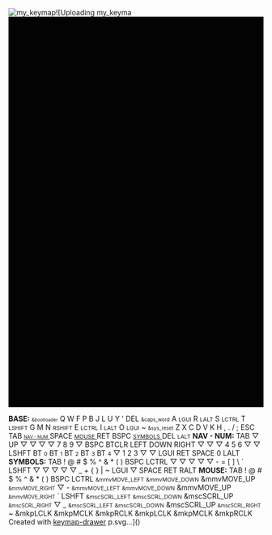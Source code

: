 ![my_keymap](https://github.com/user-attachments/assets/20bf5dc9-e969-49b2-bbc7-14e611400e90)![Uploading my_keyma<svg width="900" height="1379" viewBox="0 0 900 1379" class="keymap" xmlns="http://www.w3.org/2000/svg" xmlns:xlink="http://www.w3.org/1999/xlink">
<style>/* inherit to force styles through use tags */
svg path {
    fill: inherit;
}

/* font and background color specifications */
svg.keymap {
    font-family: SFMono-Regular,Consolas,Liberation Mono,Menlo,monospace;
    font-size: 14px;
    font-kerning: normal;
    text-rendering: optimizeLegibility;
    fill: #24292e;
}

/* default key styling */
rect.key {
    fill: #f6f8fa;
}

rect.key, rect.combo {
    stroke: #c9cccf;
    stroke-width: 1;
}

/* default key side styling, only used is draw_key_sides is set */
rect.side {
    filter: brightness(90%);
}

/* color accent for combo boxes */
rect.combo, rect.combo-separate {
    fill: #cdf;
}

/* color accent for held keys */
rect.held, rect.combo.held {
    fill: #fdd;
}

/* color accent for ghost (optional) keys */
rect.ghost, rect.combo.ghost {
    stroke-dasharray: 4, 4;
    stroke-width: 2;
}

text {
    text-anchor: middle;
    dominant-baseline: middle;
}

/* styling for layer labels */
text.label {
    font-weight: bold;
    text-anchor: start;
    stroke: white;
    stroke-width: 4;
    paint-order: stroke;
}

/* styling for optional footer */
text.footer {
    text-anchor: end;
    dominant-baseline: auto;
    stroke: white;
    stroke-width: 4;
    paint-order: stroke;
}

/* styling for combo tap, and key non-tap label text */
text.combo, text.hold, text.shifted, text.left, text.right {
    font-size: 11px;
}

text.hold {
    text-anchor: middle;
    dominant-baseline: auto;
}

text.shifted {
    text-anchor: middle;
    dominant-baseline: hanging;
}

text.left {
    text-anchor: start;
}

text.right {
    text-anchor: end;
}

text.layer-activator {
    text-decoration: underline;
}

/* styling for hold/shifted label text in combo box */
text.combo.hold, text.combo.shifted, text.combo.left, text.combo.right {
    font-size: 8px;
}

/* lighter symbol for transparent keys */
text.trans {
    fill: #7b7e81;
}

/* styling for combo dendrons */
path.combo {
    stroke-width: 1;
    stroke: gray;
    fill: none;
}

/* Start Tabler Icons Cleanup */
/* cannot use height/width with glyphs */
.icon-tabler > path {
    fill: inherit;
    stroke: inherit;
    stroke-width: 2;
}
/* hide tabler's default box */
.icon-tabler > path[stroke="none"][fill="none"] {
    visibility: hidden;
}
/* End Tabler Icons Cleanup */

@media (prefers-color-scheme: dark) {
svg.keymap { fill: #d1d6db; }
rect.key { fill: #3f4750; }
rect.key, rect.combo { stroke: #60666c; }
rect.combo, rect.combo-separate { fill: #1f3d7a; }
rect.held, rect.combo.held { fill: #854747; }
text.label, text.footer { stroke: black; }
text.trans { fill: #7e8184; }
path.combo { stroke: #7f7f7f; }

}

svg.keymap { background-color: #040303; }</style>
<g transform="translate(30, 0)" class="layer-BASE">
<text x="0" y="28" class="label" id="BASE">BASE:</text>
<g transform="translate(0, 56)">
<g transform="translate(28, 49)" class="key keypos-0">
<rect rx="6" ry="6" x="-26" y="-26" width="52" height="52" class="key"/>
<text x="0" y="0" class="key tap"><tspan style="font-size: 64%">&amp;bootloader</tspan></text>
</g>
<g transform="translate(84, 49)" class="key keypos-1">
<rect rx="6" ry="6" x="-26" y="-26" width="52" height="52" class="key"/>
<text x="0" y="0" class="key tap">Q</text>
</g>
<g transform="translate(140, 35)" class="key keypos-2">
<rect rx="6" ry="6" x="-26" y="-26" width="52" height="52" class="key"/>
<text x="0" y="0" class="key tap">W</text>
</g>
<g transform="translate(196, 28)" class="key keypos-3">
<rect rx="6" ry="6" x="-26" y="-26" width="52" height="52" class="key"/>
<text x="0" y="0" class="key tap">F</text>
</g>
<g transform="translate(252, 35)" class="key keypos-4">
<rect rx="6" ry="6" x="-26" y="-26" width="52" height="52" class="key"/>
<text x="0" y="0" class="key tap">P</text>
</g>
<g transform="translate(308, 42)" class="key keypos-5">
<rect rx="6" ry="6" x="-26" y="-26" width="52" height="52" class="key"/>
<text x="0" y="0" class="key tap">B</text>
</g>
<g transform="translate(532, 42)" class="key keypos-6">
<rect rx="6" ry="6" x="-26" y="-26" width="52" height="52" class="key"/>
<text x="0" y="0" class="key tap">J</text>
</g>
<g transform="translate(588, 35)" class="key keypos-7">
<rect rx="6" ry="6" x="-26" y="-26" width="52" height="52" class="key"/>
<text x="0" y="0" class="key tap">L</text>
</g>
<g transform="translate(644, 28)" class="key keypos-8">
<rect rx="6" ry="6" x="-26" y="-26" width="52" height="52" class="key"/>
<text x="0" y="0" class="key tap">U</text>
</g>
<g transform="translate(700, 35)" class="key keypos-9">
<rect rx="6" ry="6" x="-26" y="-26" width="52" height="52" class="key"/>
<text x="0" y="0" class="key tap">Y</text>
</g>
<g transform="translate(756, 49)" class="key keypos-10">
<rect rx="6" ry="6" x="-26" y="-26" width="52" height="52" class="key"/>
<text x="0" y="0" class="key tap">&#x27;</text>
</g>
<g transform="translate(812, 49)" class="key keypos-11">
<rect rx="6" ry="6" x="-26" y="-26" width="52" height="52" class="key"/>
<text x="0" y="0" class="key tap">DEL</text>
</g>
<g transform="translate(28, 105)" class="key keypos-12">
<rect rx="6" ry="6" x="-26" y="-26" width="52" height="52" class="key"/>
<text x="0" y="0" class="key tap"><tspan style="font-size: 70%">&amp;caps_word</tspan></text>
</g>
<g transform="translate(84, 105)" class="key keypos-13">
<rect rx="6" ry="6" x="-26" y="-26" width="52" height="52" class="key"/>
<text x="0" y="0" class="key tap">A</text>
<text x="0" y="24" class="key hold">LGUI</text>
</g>
<g transform="translate(140, 91)" class="key keypos-14">
<rect rx="6" ry="6" x="-26" y="-26" width="52" height="52" class="key"/>
<text x="0" y="0" class="key tap">R</text>
<text x="0" y="24" class="key hold">LALT</text>
</g>
<g transform="translate(196, 84)" class="key keypos-15">
<rect rx="6" ry="6" x="-26" y="-26" width="52" height="52" class="key"/>
<text x="0" y="0" class="key tap">S</text>
<text x="0" y="24" class="key hold">LCTRL</text>
</g>
<g transform="translate(252, 91)" class="key keypos-16">
<rect rx="6" ry="6" x="-26" y="-26" width="52" height="52" class="key"/>
<text x="0" y="0" class="key tap">T</text>
<text x="0" y="24" class="key hold">LSHIFT</text>
</g>
<g transform="translate(308, 98)" class="key keypos-17">
<rect rx="6" ry="6" x="-26" y="-26" width="52" height="52" class="key"/>
<text x="0" y="0" class="key tap">G</text>
</g>
<g transform="translate(532, 98)" class="key keypos-18">
<rect rx="6" ry="6" x="-26" y="-26" width="52" height="52" class="key"/>
<text x="0" y="0" class="key tap">M</text>
</g>
<g transform="translate(588, 91)" class="key keypos-19">
<rect rx="6" ry="6" x="-26" y="-26" width="52" height="52" class="key"/>
<text x="0" y="0" class="key tap">N</text>
<text x="0" y="24" class="key hold">RSHIFT</text>
</g>
<g transform="translate(644, 84)" class="key keypos-20">
<rect rx="6" ry="6" x="-26" y="-26" width="52" height="52" class="key"/>
<text x="0" y="0" class="key tap">E</text>
<text x="0" y="24" class="key hold">LCTRL</text>
</g>
<g transform="translate(700, 91)" class="key keypos-21">
<rect rx="6" ry="6" x="-26" y="-26" width="52" height="52" class="key"/>
<text x="0" y="0" class="key tap">I</text>
<text x="0" y="24" class="key hold">LALT</text>
</g>
<g transform="translate(756, 105)" class="key keypos-22">
<rect rx="6" ry="6" x="-26" y="-26" width="52" height="52" class="key"/>
<text x="0" y="0" class="key tap">O</text>
<text x="0" y="24" class="key hold">LGUI</text>
</g>
<g transform="translate(812, 105)" class="key keypos-23">
<rect rx="6" ry="6" x="-26" y="-26" width="52" height="52" class="key"/>
<text x="0" y="0" class="key tap">~</text>
</g>
<g transform="translate(28, 161)" class="key keypos-24">
<rect rx="6" ry="6" x="-26" y="-26" width="52" height="52" class="key"/>
<text x="0" y="0" class="key tap"><tspan style="font-size: 70%">&amp;sys_reset</tspan></text>
</g>
<g transform="translate(84, 161)" class="key keypos-25">
<rect rx="6" ry="6" x="-26" y="-26" width="52" height="52" class="key"/>
<text x="0" y="0" class="key tap">Z</text>
</g>
<g transform="translate(140, 147)" class="key keypos-26">
<rect rx="6" ry="6" x="-26" y="-26" width="52" height="52" class="key"/>
<text x="0" y="0" class="key tap">X</text>
</g>
<g transform="translate(196, 140)" class="key keypos-27">
<rect rx="6" ry="6" x="-26" y="-26" width="52" height="52" class="key"/>
<text x="0" y="0" class="key tap">C</text>
</g>
<g transform="translate(252, 147)" class="key keypos-28">
<rect rx="6" ry="6" x="-26" y="-26" width="52" height="52" class="key"/>
<text x="0" y="0" class="key tap">D</text>
</g>
<g transform="translate(308, 154)" class="key keypos-29">
<rect rx="6" ry="6" x="-26" y="-26" width="52" height="52" class="key"/>
<text x="0" y="0" class="key tap">V</text>
</g>
<g transform="translate(532, 154)" class="key keypos-30">
<rect rx="6" ry="6" x="-26" y="-26" width="52" height="52" class="key"/>
<text x="0" y="0" class="key tap">K</text>
</g>
<g transform="translate(588, 147)" class="key keypos-31">
<rect rx="6" ry="6" x="-26" y="-26" width="52" height="52" class="key"/>
<text x="0" y="0" class="key tap">H</text>
</g>
<g transform="translate(644, 140)" class="key keypos-32">
<rect rx="6" ry="6" x="-26" y="-26" width="52" height="52" class="key"/>
<text x="0" y="0" class="key tap">,</text>
</g>
<g transform="translate(700, 147)" class="key keypos-33">
<rect rx="6" ry="6" x="-26" y="-26" width="52" height="52" class="key"/>
<text x="0" y="0" class="key tap">.</text>
</g>
<g transform="translate(756, 161)" class="key keypos-34">
<rect rx="6" ry="6" x="-26" y="-26" width="52" height="52" class="key"/>
<text x="0" y="0" class="key tap">/</text>
</g>
<g transform="translate(812, 161)" class="key keypos-35">
<rect rx="6" ry="6" x="-26" y="-26" width="52" height="52" class="key"/>
<text x="0" y="0" class="key tap">;</text>
</g>
<g transform="translate(224, 205)" class="key keypos-36">
<rect rx="6" ry="6" x="-26" y="-26" width="52" height="52" class="key"/>
<text x="0" y="0" class="key tap">ESC</text>
</g>
<g transform="translate(286, 213) rotate(15.0)" class="key keypos-37">
<rect rx="6" ry="6" x="-26" y="-26" width="52" height="52" class="key"/>
<text x="0" y="0" class="key tap">TAB</text>
<a href="#NAV---NUM">
<text x="0" y="24" class="key hold layer-activator"><tspan style="font-size: 78%">NAV - NUM</tspan></text>
</a></g>
<g transform="translate(351, 224) rotate(30.0)" class="key keypos-38">
<rect rx="6" ry="6" x="-26" y="-40" width="52" height="80" class="key"/>
<text x="0" y="0" class="key tap">SPACE</text>
<a href="#MOUSE">
<text x="0" y="38" class="key hold layer-activator">MOUSE</text>
</a></g>
<g transform="translate(489, 224) rotate(-30.0)" class="key keypos-39">
<rect rx="6" ry="6" x="-26" y="-40" width="52" height="80" class="key"/>
<text x="0" y="0" class="key tap">RET</text>
</g>
<g transform="translate(554, 213) rotate(-15.0)" class="key keypos-40">
<rect rx="6" ry="6" x="-26" y="-26" width="52" height="52" class="key"/>
<text x="0" y="0" class="key tap">BSPC</text>
<a href="#SYMBOLS">
<text x="0" y="24" class="key hold layer-activator">SYMBOLS</text>
</a></g>
<g transform="translate(616, 205)" class="key keypos-41">
<rect rx="6" ry="6" x="-26" y="-26" width="52" height="52" class="key"/>
<text x="0" y="0" class="key tap">DEL</text>
<text x="0" y="24" class="key hold">LALT</text>
</g>
</g>
</g>
<g transform="translate(30, 331)" class="layer-NAV - NUM">
<text x="0" y="28" class="label" id="NAV---NUM">NAV - NUM:</text>
<g transform="translate(0, 56)">
<g transform="translate(28, 49)" class="key keypos-0">
<rect rx="6" ry="6" x="-26" y="-26" width="52" height="52" class="key"/>
<text x="0" y="0" class="key tap">TAB</text>
</g>
<g transform="translate(84, 49)" class="key trans keypos-1">
<rect rx="6" ry="6" x="-26" y="-26" width="52" height="52" class="key trans"/>
<text x="0" y="0" class="key trans tap">▽</text>
</g>
<g transform="translate(140, 35)" class="key keypos-2">
<rect rx="6" ry="6" x="-26" y="-26" width="52" height="52" class="key"/>
<text x="0" y="0" class="key tap">UP</text>
</g>
<g transform="translate(196, 28)" class="key trans keypos-3">
<rect rx="6" ry="6" x="-26" y="-26" width="52" height="52" class="key trans"/>
<text x="0" y="0" class="key trans tap">▽</text>
</g>
<g transform="translate(252, 35)" class="key trans keypos-4">
<rect rx="6" ry="6" x="-26" y="-26" width="52" height="52" class="key trans"/>
<text x="0" y="0" class="key trans tap">▽</text>
</g>
<g transform="translate(308, 42)" class="key trans keypos-5">
<rect rx="6" ry="6" x="-26" y="-26" width="52" height="52" class="key trans"/>
<text x="0" y="0" class="key trans tap">▽</text>
</g>
<g transform="translate(532, 42)" class="key trans keypos-6">
<rect rx="6" ry="6" x="-26" y="-26" width="52" height="52" class="key trans"/>
<text x="0" y="0" class="key trans tap">▽</text>
</g>
<g transform="translate(588, 35)" class="key keypos-7">
<rect rx="6" ry="6" x="-26" y="-26" width="52" height="52" class="key"/>
<text x="0" y="0" class="key tap">7</text>
</g>
<g transform="translate(644, 28)" class="key keypos-8">
<rect rx="6" ry="6" x="-26" y="-26" width="52" height="52" class="key"/>
<text x="0" y="0" class="key tap">8</text>
</g>
<g transform="translate(700, 35)" class="key keypos-9">
<rect rx="6" ry="6" x="-26" y="-26" width="52" height="52" class="key"/>
<text x="0" y="0" class="key tap">9</text>
</g>
<g transform="translate(756, 49)" class="key trans keypos-10">
<rect rx="6" ry="6" x="-26" y="-26" width="52" height="52" class="key trans"/>
<text x="0" y="0" class="key trans tap">▽</text>
</g>
<g transform="translate(812, 49)" class="key keypos-11">
<rect rx="6" ry="6" x="-26" y="-26" width="52" height="52" class="key"/>
<text x="0" y="0" class="key tap">BSPC</text>
</g>
<g transform="translate(28, 105)" class="key keypos-12">
<rect rx="6" ry="6" x="-26" y="-26" width="52" height="52" class="key"/>
<text x="0" y="0" class="key tap">
<tspan x="0" dy="-0.6em">BT</tspan><tspan x="0" dy="1.2em">CLR</tspan>
</text>
</g>
<g transform="translate(84, 105)" class="key keypos-13">
<rect rx="6" ry="6" x="-26" y="-26" width="52" height="52" class="key"/>
<text x="0" y="0" class="key tap">LEFT</text>
</g>
<g transform="translate(140, 91)" class="key keypos-14">
<rect rx="6" ry="6" x="-26" y="-26" width="52" height="52" class="key"/>
<text x="0" y="0" class="key tap">DOWN</text>
</g>
<g transform="translate(196, 84)" class="key keypos-15">
<rect rx="6" ry="6" x="-26" y="-26" width="52" height="52" class="key"/>
<text x="0" y="0" class="key tap">RIGHT</text>
</g>
<g transform="translate(252, 91)" class="key trans keypos-16">
<rect rx="6" ry="6" x="-26" y="-26" width="52" height="52" class="key trans"/>
<text x="0" y="0" class="key trans tap">▽</text>
</g>
<g transform="translate(308, 98)" class="key trans keypos-17">
<rect rx="6" ry="6" x="-26" y="-26" width="52" height="52" class="key trans"/>
<text x="0" y="0" class="key trans tap">▽</text>
</g>
<g transform="translate(532, 98)" class="key trans keypos-18">
<rect rx="6" ry="6" x="-26" y="-26" width="52" height="52" class="key trans"/>
<text x="0" y="0" class="key trans tap">▽</text>
</g>
<g transform="translate(588, 91)" class="key keypos-19">
<rect rx="6" ry="6" x="-26" y="-26" width="52" height="52" class="key"/>
<text x="0" y="0" class="key tap">4</text>
</g>
<g transform="translate(644, 84)" class="key keypos-20">
<rect rx="6" ry="6" x="-26" y="-26" width="52" height="52" class="key"/>
<text x="0" y="0" class="key tap">5</text>
</g>
<g transform="translate(700, 91)" class="key keypos-21">
<rect rx="6" ry="6" x="-26" y="-26" width="52" height="52" class="key"/>
<text x="0" y="0" class="key tap">6</text>
</g>
<g transform="translate(756, 105)" class="key trans keypos-22">
<rect rx="6" ry="6" x="-26" y="-26" width="52" height="52" class="key trans"/>
<text x="0" y="0" class="key trans tap">▽</text>
</g>
<g transform="translate(812, 105)" class="key trans keypos-23">
<rect rx="6" ry="6" x="-26" y="-26" width="52" height="52" class="key trans"/>
<text x="0" y="0" class="key trans tap">▽</text>
</g>
<g transform="translate(28, 161)" class="key keypos-24">
<rect rx="6" ry="6" x="-26" y="-26" width="52" height="52" class="key"/>
<text x="0" y="0" class="key tap">LSHFT</text>
</g>
<g transform="translate(84, 161)" class="key keypos-25">
<rect rx="6" ry="6" x="-26" y="-26" width="52" height="52" class="key"/>
<text x="0" y="0" class="key tap">BT</text>
<text x="0" y="24" class="key hold">0</text>
</g>
<g transform="translate(140, 147)" class="key keypos-26">
<rect rx="6" ry="6" x="-26" y="-26" width="52" height="52" class="key"/>
<text x="0" y="0" class="key tap">BT</text>
<text x="0" y="24" class="key hold">1</text>
</g>
<g transform="translate(196, 140)" class="key keypos-27">
<rect rx="6" ry="6" x="-26" y="-26" width="52" height="52" class="key"/>
<text x="0" y="0" class="key tap">BT</text>
<text x="0" y="24" class="key hold">2</text>
</g>
<g transform="translate(252, 147)" class="key keypos-28">
<rect rx="6" ry="6" x="-26" y="-26" width="52" height="52" class="key"/>
<text x="0" y="0" class="key tap">BT</text>
<text x="0" y="24" class="key hold">3</text>
</g>
<g transform="translate(308, 154)" class="key keypos-29">
<rect rx="6" ry="6" x="-26" y="-26" width="52" height="52" class="key"/>
<text x="0" y="0" class="key tap">BT</text>
<text x="0" y="24" class="key hold">4</text>
</g>
<g transform="translate(532, 154)" class="key trans keypos-30">
<rect rx="6" ry="6" x="-26" y="-26" width="52" height="52" class="key trans"/>
<text x="0" y="0" class="key trans tap">▽</text>
</g>
<g transform="translate(588, 147)" class="key keypos-31">
<rect rx="6" ry="6" x="-26" y="-26" width="52" height="52" class="key"/>
<text x="0" y="0" class="key tap">1</text>
</g>
<g transform="translate(644, 140)" class="key keypos-32">
<rect rx="6" ry="6" x="-26" y="-26" width="52" height="52" class="key"/>
<text x="0" y="0" class="key tap">2</text>
</g>
<g transform="translate(700, 147)" class="key keypos-33">
<rect rx="6" ry="6" x="-26" y="-26" width="52" height="52" class="key"/>
<text x="0" y="0" class="key tap">3</text>
</g>
<g transform="translate(756, 161)" class="key trans keypos-34">
<rect rx="6" ry="6" x="-26" y="-26" width="52" height="52" class="key trans"/>
<text x="0" y="0" class="key trans tap">▽</text>
</g>
<g transform="translate(812, 161)" class="key trans keypos-35">
<rect rx="6" ry="6" x="-26" y="-26" width="52" height="52" class="key trans"/>
<text x="0" y="0" class="key trans tap">▽</text>
</g>
<g transform="translate(224, 205)" class="key keypos-36">
<rect rx="6" ry="6" x="-26" y="-26" width="52" height="52" class="key"/>
<text x="0" y="0" class="key tap">LGUI</text>
</g>
<g transform="translate(286, 213) rotate(15.0)" class="key held keypos-37">
<rect rx="6" ry="6" x="-26" y="-26" width="52" height="52" class="key held"/>
</g>
<g transform="translate(351, 224) rotate(30.0)" class="key keypos-38">
<rect rx="6" ry="6" x="-26" y="-40" width="52" height="80" class="key"/>
<text x="0" y="0" class="key tap">RET</text>
</g>
<g transform="translate(489, 224) rotate(-30.0)" class="key keypos-39">
<rect rx="6" ry="6" x="-26" y="-40" width="52" height="80" class="key"/>
<text x="0" y="0" class="key tap">SPACE</text>
</g>
<g transform="translate(554, 213) rotate(-15.0)" class="key keypos-40">
<rect rx="6" ry="6" x="-26" y="-26" width="52" height="52" class="key"/>
<text x="0" y="0" class="key tap">0</text>
</g>
<g transform="translate(616, 205)" class="key keypos-41">
<rect rx="6" ry="6" x="-26" y="-26" width="52" height="52" class="key"/>
<text x="0" y="0" class="key tap">LALT</text>
</g>
</g>
</g>
<g transform="translate(30, 661)" class="layer-SYMBOLS">
<text x="0" y="28" class="label" id="SYMBOLS">SYMBOLS:</text>
<g transform="translate(0, 56)">
<g transform="translate(28, 49)" class="key keypos-0">
<rect rx="6" ry="6" x="-26" y="-26" width="52" height="52" class="key"/>
<text x="0" y="0" class="key tap">TAB</text>
</g>
<g transform="translate(84, 49)" class="key keypos-1">
<rect rx="6" ry="6" x="-26" y="-26" width="52" height="52" class="key"/>
<text x="0" y="0" class="key tap">!</text>
</g>
<g transform="translate(140, 35)" class="key keypos-2">
<rect rx="6" ry="6" x="-26" y="-26" width="52" height="52" class="key"/>
<text x="0" y="0" class="key tap">@</text>
</g>
<g transform="translate(196, 28)" class="key keypos-3">
<rect rx="6" ry="6" x="-26" y="-26" width="52" height="52" class="key"/>
<text x="0" y="0" class="key tap">#</text>
</g>
<g transform="translate(252, 35)" class="key keypos-4">
<rect rx="6" ry="6" x="-26" y="-26" width="52" height="52" class="key"/>
<text x="0" y="0" class="key tap">$</text>
</g>
<g transform="translate(308, 42)" class="key keypos-5">
<rect rx="6" ry="6" x="-26" y="-26" width="52" height="52" class="key"/>
<text x="0" y="0" class="key tap">%</text>
</g>
<g transform="translate(532, 42)" class="key keypos-6">
<rect rx="6" ry="6" x="-26" y="-26" width="52" height="52" class="key"/>
<text x="0" y="0" class="key tap">^</text>
</g>
<g transform="translate(588, 35)" class="key keypos-7">
<rect rx="6" ry="6" x="-26" y="-26" width="52" height="52" class="key"/>
<text x="0" y="0" class="key tap">&amp;</text>
</g>
<g transform="translate(644, 28)" class="key keypos-8">
<rect rx="6" ry="6" x="-26" y="-26" width="52" height="52" class="key"/>
<text x="0" y="0" class="key tap">*</text>
</g>
<g transform="translate(700, 35)" class="key keypos-9">
<rect rx="6" ry="6" x="-26" y="-26" width="52" height="52" class="key"/>
<text x="0" y="0" class="key tap">(</text>
</g>
<g transform="translate(756, 49)" class="key keypos-10">
<rect rx="6" ry="6" x="-26" y="-26" width="52" height="52" class="key"/>
<text x="0" y="0" class="key tap">)</text>
</g>
<g transform="translate(812, 49)" class="key keypos-11">
<rect rx="6" ry="6" x="-26" y="-26" width="52" height="52" class="key"/>
<text x="0" y="0" class="key tap">BSPC</text>
</g>
<g transform="translate(28, 105)" class="key keypos-12">
<rect rx="6" ry="6" x="-26" y="-26" width="52" height="52" class="key"/>
<text x="0" y="0" class="key tap">LCTRL</text>
</g>
<g transform="translate(84, 105)" class="key trans keypos-13">
<rect rx="6" ry="6" x="-26" y="-26" width="52" height="52" class="key trans"/>
<text x="0" y="0" class="key trans tap">▽</text>
</g>
<g transform="translate(140, 91)" class="key trans keypos-14">
<rect rx="6" ry="6" x="-26" y="-26" width="52" height="52" class="key trans"/>
<text x="0" y="0" class="key trans tap">▽</text>
</g>
<g transform="translate(196, 84)" class="key trans keypos-15">
<rect rx="6" ry="6" x="-26" y="-26" width="52" height="52" class="key trans"/>
<text x="0" y="0" class="key trans tap">▽</text>
</g>
<g transform="translate(252, 91)" class="key trans keypos-16">
<rect rx="6" ry="6" x="-26" y="-26" width="52" height="52" class="key trans"/>
<text x="0" y="0" class="key trans tap">▽</text>
</g>
<g transform="translate(308, 98)" class="key trans keypos-17">
<rect rx="6" ry="6" x="-26" y="-26" width="52" height="52" class="key trans"/>
<text x="0" y="0" class="key trans tap">▽</text>
</g>
<g transform="translate(532, 98)" class="key keypos-18">
<rect rx="6" ry="6" x="-26" y="-26" width="52" height="52" class="key"/>
<text x="0" y="0" class="key tap">-</text>
</g>
<g transform="translate(588, 91)" class="key keypos-19">
<rect rx="6" ry="6" x="-26" y="-26" width="52" height="52" class="key"/>
<text x="0" y="0" class="key tap">=</text>
</g>
<g transform="translate(644, 84)" class="key keypos-20">
<rect rx="6" ry="6" x="-26" y="-26" width="52" height="52" class="key"/>
<text x="0" y="0" class="key tap">[</text>
</g>
<g transform="translate(700, 91)" class="key keypos-21">
<rect rx="6" ry="6" x="-26" y="-26" width="52" height="52" class="key"/>
<text x="0" y="0" class="key tap">]</text>
</g>
<g transform="translate(756, 105)" class="key keypos-22">
<rect rx="6" ry="6" x="-26" y="-26" width="52" height="52" class="key"/>
<text x="0" y="0" class="key tap">\</text>
</g>
<g transform="translate(812, 105)" class="key keypos-23">
<rect rx="6" ry="6" x="-26" y="-26" width="52" height="52" class="key"/>
<text x="0" y="0" class="key tap">`</text>
</g>
<g transform="translate(28, 161)" class="key keypos-24">
<rect rx="6" ry="6" x="-26" y="-26" width="52" height="52" class="key"/>
<text x="0" y="0" class="key tap">LSHFT</text>
</g>
<g transform="translate(84, 161)" class="key trans keypos-25">
<rect rx="6" ry="6" x="-26" y="-26" width="52" height="52" class="key trans"/>
<text x="0" y="0" class="key trans tap">▽</text>
</g>
<g transform="translate(140, 147)" class="key trans keypos-26">
<rect rx="6" ry="6" x="-26" y="-26" width="52" height="52" class="key trans"/>
<text x="0" y="0" class="key trans tap">▽</text>
</g>
<g transform="translate(196, 140)" class="key trans keypos-27">
<rect rx="6" ry="6" x="-26" y="-26" width="52" height="52" class="key trans"/>
<text x="0" y="0" class="key trans tap">▽</text>
</g>
<g transform="translate(252, 147)" class="key trans keypos-28">
<rect rx="6" ry="6" x="-26" y="-26" width="52" height="52" class="key trans"/>
<text x="0" y="0" class="key trans tap">▽</text>
</g>
<g transform="translate(308, 154)" class="key trans keypos-29">
<rect rx="6" ry="6" x="-26" y="-26" width="52" height="52" class="key trans"/>
<text x="0" y="0" class="key trans tap">▽</text>
</g>
<g transform="translate(532, 154)" class="key keypos-30">
<rect rx="6" ry="6" x="-26" y="-26" width="52" height="52" class="key"/>
<text x="0" y="0" class="key tap">_</text>
</g>
<g transform="translate(588, 147)" class="key keypos-31">
<rect rx="6" ry="6" x="-26" y="-26" width="52" height="52" class="key"/>
<text x="0" y="0" class="key tap">+</text>
</g>
<g transform="translate(644, 140)" class="key keypos-32">
<rect rx="6" ry="6" x="-26" y="-26" width="52" height="52" class="key"/>
<text x="0" y="0" class="key tap">{</text>
</g>
<g transform="translate(700, 147)" class="key keypos-33">
<rect rx="6" ry="6" x="-26" y="-26" width="52" height="52" class="key"/>
<text x="0" y="0" class="key tap">}</text>
</g>
<g transform="translate(756, 161)" class="key keypos-34">
<rect rx="6" ry="6" x="-26" y="-26" width="52" height="52" class="key"/>
<text x="0" y="0" class="key tap">|</text>
</g>
<g transform="translate(812, 161)" class="key keypos-35">
<rect rx="6" ry="6" x="-26" y="-26" width="52" height="52" class="key"/>
<text x="0" y="0" class="key tap">~</text>
</g>
<g transform="translate(224, 205)" class="key keypos-36">
<rect rx="6" ry="6" x="-26" y="-26" width="52" height="52" class="key"/>
<text x="0" y="0" class="key tap">LGUI</text>
</g>
<g transform="translate(286, 213) rotate(15.0)" class="key trans keypos-37">
<rect rx="6" ry="6" x="-26" y="-26" width="52" height="52" class="key trans"/>
<text x="0" y="0" class="key trans tap">▽</text>
</g>
<g transform="translate(351, 224) rotate(30.0)" class="key keypos-38">
<rect rx="6" ry="6" x="-26" y="-40" width="52" height="80" class="key"/>
<text x="0" y="0" class="key tap">SPACE</text>
</g>
<g transform="translate(489, 224) rotate(-30.0)" class="key keypos-39">
<rect rx="6" ry="6" x="-26" y="-40" width="52" height="80" class="key"/>
<text x="0" y="0" class="key tap">RET</text>
</g>
<g transform="translate(554, 213) rotate(-15.0)" class="key held keypos-40">
<rect rx="6" ry="6" x="-26" y="-26" width="52" height="52" class="key held"/>
</g>
<g transform="translate(616, 205)" class="key keypos-41">
<rect rx="6" ry="6" x="-26" y="-26" width="52" height="52" class="key"/>
<text x="0" y="0" class="key tap">RALT</text>
</g>
</g>
</g>
<g transform="translate(30, 992)" class="layer-MOUSE">
<text x="0" y="28" class="label" id="MOUSE">MOUSE:</text>
<g transform="translate(0, 56)">
<g transform="translate(28, 49)" class="key keypos-0">
<rect rx="6" ry="6" x="-26" y="-26" width="52" height="52" class="key"/>
<text x="0" y="0" class="key tap">TAB</text>
</g>
<g transform="translate(84, 49)" class="key keypos-1">
<rect rx="6" ry="6" x="-26" y="-26" width="52" height="52" class="key"/>
<text x="0" y="0" class="key tap">!</text>
</g>
<g transform="translate(140, 35)" class="key keypos-2">
<rect rx="6" ry="6" x="-26" y="-26" width="52" height="52" class="key"/>
<text x="0" y="0" class="key tap">@</text>
</g>
<g transform="translate(196, 28)" class="key keypos-3">
<rect rx="6" ry="6" x="-26" y="-26" width="52" height="52" class="key"/>
<text x="0" y="0" class="key tap">#</text>
</g>
<g transform="translate(252, 35)" class="key keypos-4">
<rect rx="6" ry="6" x="-26" y="-26" width="52" height="52" class="key"/>
<text x="0" y="0" class="key tap">$</text>
</g>
<g transform="translate(308, 42)" class="key keypos-5">
<rect rx="6" ry="6" x="-26" y="-26" width="52" height="52" class="key"/>
<text x="0" y="0" class="key tap">%</text>
</g>
<g transform="translate(532, 42)" class="key keypos-6">
<rect rx="6" ry="6" x="-26" y="-26" width="52" height="52" class="key"/>
<text x="0" y="0" class="key tap">^</text>
</g>
<g transform="translate(588, 35)" class="key keypos-7">
<rect rx="6" ry="6" x="-26" y="-26" width="52" height="52" class="key"/>
<text x="0" y="0" class="key tap">&amp;</text>
</g>
<g transform="translate(644, 28)" class="key keypos-8">
<rect rx="6" ry="6" x="-26" y="-26" width="52" height="52" class="key"/>
<text x="0" y="0" class="key tap">*</text>
</g>
<g transform="translate(700, 35)" class="key keypos-9">
<rect rx="6" ry="6" x="-26" y="-26" width="52" height="52" class="key"/>
<text x="0" y="0" class="key tap">(</text>
</g>
<g transform="translate(756, 49)" class="key keypos-10">
<rect rx="6" ry="6" x="-26" y="-26" width="52" height="52" class="key"/>
<text x="0" y="0" class="key tap">)</text>
</g>
<g transform="translate(812, 49)" class="key keypos-11">
<rect rx="6" ry="6" x="-26" y="-26" width="52" height="52" class="key"/>
<text x="0" y="0" class="key tap">BSPC</text>
</g>
<g transform="translate(28, 105)" class="key keypos-12">
<rect rx="6" ry="6" x="-26" y="-26" width="52" height="52" class="key"/>
<text x="0" y="0" class="key tap">LCTRL</text>
</g>
<g transform="translate(84, 105)" class="key keypos-13">
<rect rx="6" ry="6" x="-26" y="-26" width="52" height="52" class="key"/>
<text x="0" y="0" class="key tap">
<tspan x="0" dy="-0.6em" style="font-size: 78%">&amp;mmv</tspan><tspan x="0" dy="1.2em" style="font-size: 78%">MOVE_LEFT</tspan>
</text>
</g>
<g transform="translate(140, 91)" class="key keypos-14">
<rect rx="6" ry="6" x="-26" y="-26" width="52" height="52" class="key"/>
<text x="0" y="0" class="key tap">
<tspan x="0" dy="-0.6em" style="font-size: 78%">&amp;mmv</tspan><tspan x="0" dy="1.2em" style="font-size: 78%">MOVE_DOWN</tspan>
</text>
</g>
<g transform="translate(196, 84)" class="key keypos-15">
<rect rx="6" ry="6" x="-26" y="-26" width="52" height="52" class="key"/>
<text x="0" y="0" class="key tap">
<tspan x="0" dy="-0.6em">&amp;mmv</tspan><tspan x="0" dy="1.2em">MOVE_UP</tspan>
</text>
</g>
<g transform="translate(252, 91)" class="key keypos-16">
<rect rx="6" ry="6" x="-26" y="-26" width="52" height="52" class="key"/>
<text x="0" y="0" class="key tap">
<tspan x="0" dy="-0.6em" style="font-size: 70%">&amp;mmv</tspan><tspan x="0" dy="1.2em" style="font-size: 70%">MOVE_RIGHT</tspan>
</text>
</g>
<g transform="translate(308, 98)" class="key trans keypos-17">
<rect rx="6" ry="6" x="-26" y="-26" width="52" height="52" class="key trans"/>
<text x="0" y="0" class="key trans tap">▽</text>
</g>
<g transform="translate(532, 98)" class="key keypos-18">
<rect rx="6" ry="6" x="-26" y="-26" width="52" height="52" class="key"/>
<text x="0" y="0" class="key tap">-</text>
</g>
<g transform="translate(588, 91)" class="key keypos-19">
<rect rx="6" ry="6" x="-26" y="-26" width="52" height="52" class="key"/>
<text x="0" y="0" class="key tap">
<tspan x="0" dy="-0.6em" style="font-size: 78%">&amp;mmv</tspan><tspan x="0" dy="1.2em" style="font-size: 78%">MOVE_LEFT</tspan>
</text>
</g>
<g transform="translate(644, 84)" class="key keypos-20">
<rect rx="6" ry="6" x="-26" y="-26" width="52" height="52" class="key"/>
<text x="0" y="0" class="key tap">
<tspan x="0" dy="-0.6em" style="font-size: 78%">&amp;mmv</tspan><tspan x="0" dy="1.2em" style="font-size: 78%">MOVE_DOWN</tspan>
</text>
</g>
<g transform="translate(700, 91)" class="key keypos-21">
<rect rx="6" ry="6" x="-26" y="-26" width="52" height="52" class="key"/>
<text x="0" y="0" class="key tap">
<tspan x="0" dy="-0.6em">&amp;mmv</tspan><tspan x="0" dy="1.2em">MOVE_UP</tspan>
</text>
</g>
<g transform="translate(756, 105)" class="key keypos-22">
<rect rx="6" ry="6" x="-26" y="-26" width="52" height="52" class="key"/>
<text x="0" y="0" class="key tap">
<tspan x="0" dy="-0.6em" style="font-size: 70%">&amp;mmv</tspan><tspan x="0" dy="1.2em" style="font-size: 70%">MOVE_RIGHT</tspan>
</text>
</g>
<g transform="translate(812, 105)" class="key keypos-23">
<rect rx="6" ry="6" x="-26" y="-26" width="52" height="52" class="key"/>
<text x="0" y="0" class="key tap">`</text>
</g>
<g transform="translate(28, 161)" class="key keypos-24">
<rect rx="6" ry="6" x="-26" y="-26" width="52" height="52" class="key"/>
<text x="0" y="0" class="key tap">LSHFT</text>
</g>
<g transform="translate(84, 161)" class="key keypos-25">
<rect rx="6" ry="6" x="-26" y="-26" width="52" height="52" class="key"/>
<text x="0" y="0" class="key tap">
<tspan x="0" dy="-0.6em" style="font-size: 78%">&amp;msc</tspan><tspan x="0" dy="1.2em" style="font-size: 78%">SCRL_LEFT</tspan>
</text>
</g>
<g transform="translate(140, 147)" class="key keypos-26">
<rect rx="6" ry="6" x="-26" y="-26" width="52" height="52" class="key"/>
<text x="0" y="0" class="key tap">
<tspan x="0" dy="-0.6em" style="font-size: 78%">&amp;msc</tspan><tspan x="0" dy="1.2em" style="font-size: 78%">SCRL_DOWN</tspan>
</text>
</g>
<g transform="translate(196, 140)" class="key keypos-27">
<rect rx="6" ry="6" x="-26" y="-26" width="52" height="52" class="key"/>
<text x="0" y="0" class="key tap">
<tspan x="0" dy="-0.6em">&amp;msc</tspan><tspan x="0" dy="1.2em">SCRL_UP</tspan>
</text>
</g>
<g transform="translate(252, 147)" class="key keypos-28">
<rect rx="6" ry="6" x="-26" y="-26" width="52" height="52" class="key"/>
<text x="0" y="0" class="key tap">
<tspan x="0" dy="-0.6em" style="font-size: 70%">&amp;msc</tspan><tspan x="0" dy="1.2em" style="font-size: 70%">SCRL_RIGHT</tspan>
</text>
</g>
<g transform="translate(308, 154)" class="key trans keypos-29">
<rect rx="6" ry="6" x="-26" y="-26" width="52" height="52" class="key trans"/>
<text x="0" y="0" class="key trans tap">▽</text>
</g>
<g transform="translate(532, 154)" class="key keypos-30">
<rect rx="6" ry="6" x="-26" y="-26" width="52" height="52" class="key"/>
<text x="0" y="0" class="key tap">_</text>
</g>
<g transform="translate(588, 147)" class="key keypos-31">
<rect rx="6" ry="6" x="-26" y="-26" width="52" height="52" class="key"/>
<text x="0" y="0" class="key tap">
<tspan x="0" dy="-0.6em" style="font-size: 78%">&amp;msc</tspan><tspan x="0" dy="1.2em" style="font-size: 78%">SCRL_LEFT</tspan>
</text>
</g>
<g transform="translate(644, 140)" class="key keypos-32">
<rect rx="6" ry="6" x="-26" y="-26" width="52" height="52" class="key"/>
<text x="0" y="0" class="key tap">
<tspan x="0" dy="-0.6em" style="font-size: 78%">&amp;msc</tspan><tspan x="0" dy="1.2em" style="font-size: 78%">SCRL_DOWN</tspan>
</text>
</g>
<g transform="translate(700, 147)" class="key keypos-33">
<rect rx="6" ry="6" x="-26" y="-26" width="52" height="52" class="key"/>
<text x="0" y="0" class="key tap">
<tspan x="0" dy="-0.6em">&amp;msc</tspan><tspan x="0" dy="1.2em">SCRL_UP</tspan>
</text>
</g>
<g transform="translate(756, 161)" class="key keypos-34">
<rect rx="6" ry="6" x="-26" y="-26" width="52" height="52" class="key"/>
<text x="0" y="0" class="key tap">
<tspan x="0" dy="-0.6em" style="font-size: 70%">&amp;msc</tspan><tspan x="0" dy="1.2em" style="font-size: 70%">SCRL_RIGHT</tspan>
</text>
</g>
<g transform="translate(812, 161)" class="key keypos-35">
<rect rx="6" ry="6" x="-26" y="-26" width="52" height="52" class="key"/>
<text x="0" y="0" class="key tap">~</text>
</g>
<g transform="translate(224, 205)" class="key keypos-36">
<rect rx="6" ry="6" x="-26" y="-26" width="52" height="52" class="key"/>
<text x="0" y="0" class="key tap">
<tspan x="0" dy="-0.6em">&amp;mkp</tspan><tspan x="0" dy="1.2em">LCLK</tspan>
</text>
</g>
<g transform="translate(286, 213) rotate(15.0)" class="key keypos-37">
<rect rx="6" ry="6" x="-26" y="-26" width="52" height="52" class="key"/>
<text x="0" y="0" class="key tap">
<tspan x="0" dy="-0.6em">&amp;mkp</tspan><tspan x="0" dy="1.2em">MCLK</tspan>
</text>
</g>
<g transform="translate(351, 224) rotate(30.0)" class="key held keypos-38">
<rect rx="6" ry="6" x="-26" y="-40" width="52" height="80" class="key held"/>
<text x="0" y="0" class="key held tap">
<tspan x="0" dy="-0.6em">&amp;mkp</tspan><tspan x="0" dy="1.2em">RCLK</tspan>
</text>
</g>
<g transform="translate(489, 224) rotate(-30.0)" class="key keypos-39">
<rect rx="6" ry="6" x="-26" y="-40" width="52" height="80" class="key"/>
<text x="0" y="0" class="key tap">
<tspan x="0" dy="-0.6em">&amp;mkp</tspan><tspan x="0" dy="1.2em">LCLK</tspan>
</text>
</g>
<g transform="translate(554, 213) rotate(-15.0)" class="key keypos-40">
<rect rx="6" ry="6" x="-26" y="-26" width="52" height="52" class="key"/>
<text x="0" y="0" class="key tap">
<tspan x="0" dy="-0.6em">&amp;mkp</tspan><tspan x="0" dy="1.2em">MCLK</tspan>
</text>
</g>
<g transform="translate(616, 205)" class="key keypos-41">
<rect rx="6" ry="6" x="-26" y="-26" width="52" height="52" class="key"/>
<text x="0" y="0" class="key tap">
<tspan x="0" dy="-0.6em">&amp;mkp</tspan><tspan x="0" dy="1.2em">RCLK</tspan>
</text>
</g>
</g>
</g>
<text x="870.0" y="1351.0" class="footer">Created with <a href="https://github.com/caksoylar/keymap-drawer">keymap-drawer</a></text></svg>
p.svg…]()
